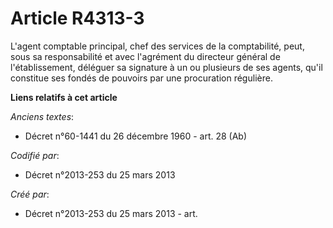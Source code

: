 # Article R4313-3

L'agent comptable principal, chef des services de la comptabilité, peut, sous sa responsabilité et avec l'agrément du
directeur général de l'établissement, déléguer sa signature à un ou plusieurs de ses agents, qu'il constitue ses fondés de
pouvoirs par une procuration régulière.

**Liens relatifs à cet article**

_Anciens textes_:

  - Décret n°60-1441 du 26 décembre 1960 - art. 28 (Ab)

_Codifié par_:

  - Décret n°2013-253 du 25 mars 2013

_Créé par_:

  - Décret n°2013-253 du 25 mars 2013 - art.
